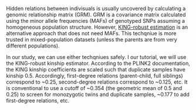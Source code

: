 Hidden relations between indivisuals is usually uncovered by calculating a genomic relationship matrix (GRM).
GRM is a covariance matrix calculated using the minor allele frequencies (MAFs) of genotyped SNPs assuming a homogeneous population structure.
However, [KING-robust estimation](https://www.ncbi.nlm.nih.gov/pubmed/20926424) is an alternative approach that does not need MAFs. This techqniue is more trusted in mixed-population datasets (unless the parents are from very different populations).

In our study, we can use either techqniues safely. I our tutorial, we will use the KING-robust kinship estimator. 
According to the PLINK2 documentation, the KING kinship coefficients are scaled such that duplicate samples have kinship 0.5. 
Accordingly, first-degree relations (parent-child, full siblings) correspond to ~0.25, second-degree relations correspond to ~0.125, etc. 
It is conventional to use a cutoff of ~0.354 (the geometric mean of 0.5 and 0.25) to screen for monozygotic twins and duplicate samples, ~0.177 to add first-degree relations, etc.
